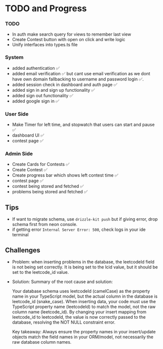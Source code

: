 # TODO and Progress

### TODO
- In auth make search query for views to remember last view
- Create Contest button with open on click and write logic 
- Unify interfaces into types.ts file 

### System
- added authentication ✅
- added email verification ✅ but cant use email verification as we dont have own domain fallbacking to username and password login ✅.
- added session check in dashboard and auth page ✅
- added sign in and sign up functionality ✅
- added sign out functionality ✅
- added google sign in ✅


### User Side
- Make Timer for left time, and stopwatch that users can start and pause ✅
- dashboard UI ✅
- contest page ✅

### Admin Side
- Create Cards for Contests ✅
- Create Contest ✅
- Create progress bar which shows left contest time ✅
- contest page ✅
- contest being stored and fetched ✅
- problems being stored and fetched ✅

## Tips
- If want to migrate schema, use `drizzle-kit push` but if giving error, drop schema first from neon console.
- if getting error `Internal Server Error: 500`, check logs in your ide terminal

## Challenges
- Problem: when inserting problems in the database, the leetcodeId field is not being set correctly. It is being set to the lcid value, but it should be set to the leetcode_id value.
- Solution: Summary of the root cause and solution:

  Your database schema uses leetcodeId (camelCase) as the property name in your TypeScript model, but the actual column in the database is leetcode_id (snake_case).
  When inserting data, your code must use the TypeScript property name (leetcodeId) to match the model, not the raw column name (leetcode_id).
  By changing your insert mapping from leetcode_id to leetcodeId, the value is now correctly passed to the database, resolving the NOT NULL constraint error.

  Key takeaway:
  Always ensure the property names in your insert/update objects match the field names in your ORM/model, not necessarily the raw database column names.
